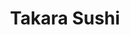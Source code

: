 ---
layout: place
title: "Takara Sushi"
permalink: /oregon/portland/takara-sushi.html
stateAbbr: OR
stateName: Oregon
cityName: Portland
seo:
  name: "Takara Sushi"
  type: Restaurant
  links: null
description: "Takara Sushi serves delicious sushi in Portland, Oregon. Try fresh Japanese dishes for a great dining experience. "
place_id: ChIJgS4FZgCnlVQRqc6KG8XtQaE
photos:
  - name: >-
      places/ChIJgS4FZgCnlVQRqc6KG8XtQaE/photos/AeeoHcL63MetpMT7mHLncy1m3vyjxrMRKa_tXHzwMs1Ik06RLOS416AlF2uv_PxjwVGSU1nACiSBKntQAXIIOEerwohmS1JHWIzbvyDxot9ev3uwQv8NrbzRsikQWBUMHlGsjJXHTDTL9YTFyn6QGR3bqoKaBAAF2v31srXs9ofNK4oKK8rCf2Y2nfHLh7h_HWT1MMYNMz-fXLNxgHBshCZgYAplg0Dw2ZkazjiryAum8v3bBejpViPQYEK-RKblqm-28xnuUTJgldwFNtQJPcE2H7TAtvwA_lmZ5YcDH4o-TtjvMPycmColJs_-EwrMEyKEIXaBPwbm_nOgeSRobbLo6pWRXw_9kZu_XeMNZA2YR1YhEzwcGNfX2whhYeMi1RjNevGVLC8Qm2pkpGUzWNJYHajh0H5KUx24zuyZV8yBpbHIzA
    widthPx: 4000
    heightPx: 3000
    authorAttributions:
      - displayName: Brian K
        uri: https://maps.google.com/maps/contrib/104774727500009551816
        photoUri: >-
          https://lh3.googleusercontent.com/a-/ALV-UjXbYBxT_L0Xz3kv0q_gRvldf4vz1Kn5Ibp6RBzIObswNWmG1ruD=s100-p-k-no-mo
    flagContentUri: >-
      https://www.google.com/local/imagery/report/?cb_client=maps_api_places.places_api&image_key=!1e10!2sCIHM0ogKEICAgIDT8-nANw&hl=en-US
    googleMapsUri: >-
      https://www.google.com/maps/place//data=!3m4!1e2!3m2!1sCIHM0ogKEICAgIDT8-nANw!2e10!4m2!3m1!1s0x5495a70066052e81:0xa141edc51b8acea9
  - name: >-
      places/ChIJgS4FZgCnlVQRqc6KG8XtQaE/photos/AeeoHcK3i1b-Du1t0_RsgT2iwV6_7fyeC5wXaUQMjP_TLk4UZhA_mWIdgllw7WDOgmPjJg5QfymUGS_eupm2Ntan7g3TQIBtlblglnbllq6Gi3k4BvnMgXI5EKFFnl7oZCJ54UIvxYcPNS6d2nCQpotAx0nXQOU2MFXEePXHD9iU7X_IaMKGZNgnvZPn5A_YXptubvB8jvVr2IU-c4dx_J6ULZVMmo-mFXhhMCDh02FF5yigoycdCpTt-CSx6Pc9zRNHXjdb7OaroBvqd2xTLoS6JqgQE18GwT57v1-c-snbg10Rwr8rktez8uKEz-feXjImO3WBpw-wVMp4a6lXG48SO9UrxdOIlsc-sFRjH06236tLYfZRhkJLzFYRa95ur9BUM_NfmefLW77OG7aT_rbi_2QrlnjM2X9O7bMUZcUiIQFBpfps
    widthPx: 2136
    heightPx: 1201
    authorAttributions:
      - displayName: Loan Nguyen
        uri: https://maps.google.com/maps/contrib/112914142696415696534
        photoUri: >-
          https://lh3.googleusercontent.com/a-/ALV-UjW2TVfQqurHd1VY_sUvyO4w7xGJBKiotMtfu3ZH1A7QSP8aWw=s100-p-k-no-mo
    flagContentUri: >-
      https://www.google.com/local/imagery/report/?cb_client=maps_api_places.places_api&image_key=!1e10!2sCIHM0ogKEICAgIDryIm7qwE&hl=en-US
    googleMapsUri: >-
      https://www.google.com/maps/place//data=!3m4!1e2!3m2!1sCIHM0ogKEICAgIDryIm7qwE!2e10!4m2!3m1!1s0x5495a70066052e81:0xa141edc51b8acea9
  - name: >-
      places/ChIJgS4FZgCnlVQRqc6KG8XtQaE/photos/AeeoHcKy64QU-xJsHvanSPKZJtm6dJsgCc5DeWFjPQpLbmHWOdCClJ2sYGIIwsB2YmHeLQ0o8_kyuMPcjZ48rODhFOLlb7-hfCpKzLaPNtsrLbeQTUo5urMBWes9Sz4-Lnz1BygqTB9n81pi9oV-hGedoCOn9rTtjkUeZmW4txsMfv589LXjLh7tAtOc25gQuSHKB1OMhnLDZ4UrXDA-9Y8rCsKst0qLmNuXOxFycqa0H1mvgayMqm2HtYxMBIk4lU4yK6o9d7fHjvy6HxR-nVfC9ZfwyJWrjbx3-Nt-p6R0TwSZcg
    widthPx: 4032
    heightPx: 3024
    authorAttributions:
      - displayName: Takara Sushi
        uri: https://maps.google.com/maps/contrib/107530175558690427574
        photoUri: >-
          https://lh3.googleusercontent.com/a/ACg8ocJGICYP-2XrX7wH_mh4nCrU8e616XK-9uEYNHXwh0IPWuCZ4w=s100-p-k-no-mo
    flagContentUri: >-
      https://www.google.com/local/imagery/report/?cb_client=maps_api_places.places_api&image_key=!1e10!2sAF1QipMqbfUjhYz86lS0AsaBvL-C9DhLgGXRYuQPaQdb&hl=en-US
    googleMapsUri: >-
      https://www.google.com/maps/place//data=!3m4!1e2!3m2!1sAF1QipMqbfUjhYz86lS0AsaBvL-C9DhLgGXRYuQPaQdb!2e10!4m2!3m1!1s0x5495a70066052e81:0xa141edc51b8acea9
  - name: >-
      places/ChIJgS4FZgCnlVQRqc6KG8XtQaE/photos/AeeoHcKNSfg6nj98m_IrmMvjoasNs32apiHcX27JgbVi0R2EeI6ZOE3gWvEiS9baRyMsoKkXUeKLoeQkdeRyIi_K2HCJib9yR6cUKcnCrWpYltTvoHL2KD1hUf8yBuVRh2BqKd12uZ1tHR9-_oTmDCs1Tm2mcNw1ojFvrcHh6Yi-7IvXKHMupCPKvW70bpzr122KLOdun1noRshKN1tcqQSl9oT4ZqhoAZTIeV9EPi5KvBZet1CZkBUKqZP7iwY-hVDaB_X5NeCezyeCaRCHU09duUJUu8x7qrVPVzG8qsqn5honx1yvwf9EXlKIxbvWBiLIaviKGbOblUQmtPVNwxt8HfMbCvmOvrZ8AZIV8p8gs57RDNsiyMxu_wIRiwVG4c3kbU58JPv4rlqK7ReyfvaXiXn1ckDF6AIA0syq8qBm8X8HDg
    widthPx: 4800
    heightPx: 3600
    authorAttributions:
      - displayName: Thoa Thai
        uri: https://maps.google.com/maps/contrib/102648873551798380213
        photoUri: >-
          https://lh3.googleusercontent.com/a/ACg8ocKnPN7T2VdEYuvAb4o8ggmdg1f-gSo-wO-FMnSXQEWCL_YiNA=s100-p-k-no-mo
    flagContentUri: >-
      https://www.google.com/local/imagery/report/?cb_client=maps_api_places.places_api&image_key=!1e10!2sCIHM0ogKEICAgICH0uPASg&hl=en-US
    googleMapsUri: >-
      https://www.google.com/maps/place//data=!3m4!1e2!3m2!1sCIHM0ogKEICAgICH0uPASg!2e10!4m2!3m1!1s0x5495a70066052e81:0xa141edc51b8acea9
  - name: >-
      places/ChIJgS4FZgCnlVQRqc6KG8XtQaE/photos/AeeoHcJBF02OflEOwwDNv_oxjc4Sji0btLmwm4Ms84zgMakaR6G9w51L32-Fpry1XxcI20MF1OfCAs7HG2BUVRH00txHM32cu98-wFStrMoxu1JDpe31jdU6vqU8USKzDYAqWfNzmUnSh3HYmUYfZez9N9fLq-Iy3HWcgINTny8VC1Ne2y5v3pp4IT_FUL8jv8IkqJqHo20xROFIjdjfDJR21OjJAvq5qZtWHEb0iBI7ESgYptF2h_HEzz7vrne_z3UYjP64GE9cwi3H7YHtlOaReASEyOhx44rfyVA1e6oIVnGBLEB7DZsZqb31MBN8T3jgRYDZw_YGrvFwea8-acVmSMBjPMXm2tD1v7aeDpgE5LZ4boT899vBDaoK7VM-aQKV0ZjapN_rGSgQrq1RwNC8yvT1tt45jMxAnNA70fJgiFJMdg
    widthPx: 4032
    heightPx: 3024
    authorAttributions:
      - displayName: Ting Zhang
        uri: https://maps.google.com/maps/contrib/107122862472288522389
        photoUri: >-
          https://lh3.googleusercontent.com/a/ACg8ocLbT2IGpLIP7faxPxq8YI50bYkoCLywBfA5W91vZTh3e11Mbg=s100-p-k-no-mo
    flagContentUri: >-
      https://www.google.com/local/imagery/report/?cb_client=maps_api_places.places_api&image_key=!1e10!2sCIHM0ogKEICAgICbjqXFfg&hl=en-US
    googleMapsUri: >-
      https://www.google.com/maps/place//data=!3m4!1e2!3m2!1sCIHM0ogKEICAgICbjqXFfg!2e10!4m2!3m1!1s0x5495a70066052e81:0xa141edc51b8acea9
  - name: >-
      places/ChIJgS4FZgCnlVQRqc6KG8XtQaE/photos/AeeoHcIl70P0_-VOZURvygbDcb5DHWSx84ntiNGnCswdG5k0-KWC0pIZ7Z3YIqXfKfojsVSapKDd43XB55_DHfCbHaCzVdIrBRVPYqJrXUeXfUjvSgSym67uWEgZbuQvmND4ife6OE3UumSqkz-5bdmToBR1N1o6Tgc9bz_uUtprFIOJo3KA6xJ99289BJ_AHA7HjWMy6hkpqtcsHX2jg-5q6Zyx4tbp15LI2rdTEZh5VBArgJpd4h_hmwNIL8wU8W9Ar1q4T_sud-7wvzxHG0o8XKzVf9DjHJzyd91MYhpofM1QReUdyCFrLqFlVmg20aKtK7aDuVykqgYd1vDtdQ1jcvbxNIMj6oWaQBZ2TkjN5oXXDUzjpb7okXdbBhcAJRNMdE05yqk-lgsXScbMmZj9ZS1sRLwpGIZj2rt9bd89Zhc
    widthPx: 4000
    heightPx: 2252
    authorAttributions:
      - displayName: Jennifer Sandvig
        uri: https://maps.google.com/maps/contrib/115515254470767765756
        photoUri: >-
          https://lh3.googleusercontent.com/a-/ALV-UjV-zDV1RpqrgbmQAL-gKr1qsH74aagGDdmwk60GxxSWal4g8fo=s100-p-k-no-mo
    flagContentUri: >-
      https://www.google.com/local/imagery/report/?cb_client=maps_api_places.places_api&image_key=!1e10!2sCIHM0ogKEICAgMDgsaqCLQ&hl=en-US
    googleMapsUri: >-
      https://www.google.com/maps/place//data=!3m4!1e2!3m2!1sCIHM0ogKEICAgMDgsaqCLQ!2e10!4m2!3m1!1s0x5495a70066052e81:0xa141edc51b8acea9
  - name: >-
      places/ChIJgS4FZgCnlVQRqc6KG8XtQaE/photos/AeeoHcKCmB1EA1I-uOm14HZDwlpMFNbmaT_pjlMEFca8ZinXwt31JxixYNgPA8edrpJhVj9c92yle0rxR6Tx8VBm8VVuT7xP6VhseFsvRUQk2RYFBdeNRFkzA464lrtRJoE2KRSXt4ZfVK7C1vMN5qd-O1XyOABqiOae_4rQWhmPLLTP9FPOc_Clqc3hBgCMyXGFju036gOIAGpRz8tFTXrD5lSO_19utFZOYFTIjR07x6yJF8BuzEzhEA9nxrR5YCUzn_eGuOFExsE_letPPCTlEh523NphqrGuMIVWtxbRBhAyhXx-CGbMuozAqrIrkAov0gOSDNdvtW1UOZP4fbBxraDZDjxPwjp2e_zCLNbOeaeQ2WKbAssy80oUVhtZPV4EkfpusUx2NgwxrVgDMv0m0Oi_hUW9OmJb1NBpyGzMh0R958sA
    widthPx: 1024
    heightPx: 576
    authorAttributions:
      - displayName: Loan Nguyen
        uri: https://maps.google.com/maps/contrib/112914142696415696534
        photoUri: >-
          https://lh3.googleusercontent.com/a-/ALV-UjW2TVfQqurHd1VY_sUvyO4w7xGJBKiotMtfu3ZH1A7QSP8aWw=s100-p-k-no-mo
    flagContentUri: >-
      https://www.google.com/local/imagery/report/?cb_client=maps_api_places.places_api&image_key=!1e10!2sCIHM0ogKEICAgIDryInl_gE&hl=en-US
    googleMapsUri: >-
      https://www.google.com/maps/place//data=!3m4!1e2!3m2!1sCIHM0ogKEICAgIDryInl_gE!2e10!4m2!3m1!1s0x5495a70066052e81:0xa141edc51b8acea9
  - name: >-
      places/ChIJgS4FZgCnlVQRqc6KG8XtQaE/photos/AeeoHcKz1JD1_mU2Xfy1pAgt_MfsZnEAc2GLVyAJfzSQBH0qh9vPlEe3SQzqcUoZUJTVf655IdfQQv4hpRZZMggkjqh83fqXZFVoO9d7h0tHgY6Lh_yRslNEmYjNXXTKcByDVPmS0xQCxmvgMLyT_vjTC1n_wGeZ22xHuL_4ExreWxZWH5gCkAnFEOWu8IuvzpsSvCwCAIBA3Z5XKqrwHr9tRgqXXPyAbXohiaCXFmiQO3jkmXUE7e9c2r8cRh0j_R4S83YmgJ8by968yw89WbhfFwBfgX8KHiwuxEjUhnprVVAcbDS3fRSnWIqEAiXguJplyPiOJIJqQF876W8A425OmKIcqE3GCgcXgxhs5ZZc1niPE7s2ubtoNLlpMoBTge4SXb4RUX-EMA7NIYARQmxCgLlWdrmWC6zV9nSgq0lzK_PLfg
    widthPx: 4000
    heightPx: 2252
    authorAttributions:
      - displayName: Jennifer Sandvig
        uri: https://maps.google.com/maps/contrib/115515254470767765756
        photoUri: >-
          https://lh3.googleusercontent.com/a-/ALV-UjV-zDV1RpqrgbmQAL-gKr1qsH74aagGDdmwk60GxxSWal4g8fo=s100-p-k-no-mo
    flagContentUri: >-
      https://www.google.com/local/imagery/report/?cb_client=maps_api_places.places_api&image_key=!1e10!2sCIHM0ogKEICAgMDgsaqCbQ&hl=en-US
    googleMapsUri: >-
      https://www.google.com/maps/place//data=!3m4!1e2!3m2!1sCIHM0ogKEICAgMDgsaqCbQ!2e10!4m2!3m1!1s0x5495a70066052e81:0xa141edc51b8acea9
  - name: >-
      places/ChIJgS4FZgCnlVQRqc6KG8XtQaE/photos/AeeoHcKFepHwzsSfoRhIai5DG2pTzuG5aRl3gYMs5K6GO8LUrpFdwejUV38Pq1GZdZfbnp75VmsXCcWjkdlZ2P-lZZhyrNsIY6XaRF3s4YnbAhAb8rNrcSYcFd3dijzMc6uhPB2CmgVDPB7XIg3353i_m5DI_0mL9z1JZSzWgqlJlnx0q8a58CKWhSxyeNvr_0YJihzaS5TWAa6bTqGjSoUcr-2eICsEGhqQw1i-FpSpGD0Ns_CJJu6zOxB4GSfpaLngqwhEKreqfgk_3Tay7aG0fvRKHdHVS4PsciUofuWIUj9ZAxcZ1k6xkhTF_KRWJB9XjsSWvqBiRoQi-pBz0-hoLSf2fLPOtB9miB1IslMk9JpDlzhBnvgmLv8582YI-pz4HY8c_2sNAaC8uQGmhuYnj-FEdDkVqk-_vp7BONkJlz98uAe42q2HpFJKLkIZ3g
    widthPx: 3000
    heightPx: 4000
    authorAttributions:
      - displayName: Tim Winder
        uri: https://maps.google.com/maps/contrib/105110203216682871632
        photoUri: >-
          https://lh3.googleusercontent.com/a-/ALV-UjUDmPFRY7SsgHOWpDcClSfc8i0Jaf1UzburNtcA86F9IDLV7uwMWg=s100-p-k-no-mo
    flagContentUri: >-
      https://www.google.com/local/imagery/report/?cb_client=maps_api_places.places_api&image_key=!1e10!2sCIABIhAGbyfQlDrktmezVjgAARBM&hl=en-US
    googleMapsUri: >-
      https://www.google.com/maps/place//data=!3m4!1e2!3m2!1sCIABIhAGbyfQlDrktmezVjgAARBM!2e10!4m2!3m1!1s0x5495a70066052e81:0xa141edc51b8acea9
  - name: >-
      places/ChIJgS4FZgCnlVQRqc6KG8XtQaE/photos/AeeoHcKotI9iuxpgGceZc-YkJgWwtRnBl2h3cz_OPwPJbDJ2XezW1gjF7ekcTWxKRUwMKIHOIuJKdnzGj3yFgUn4X-AZNLb4QxM_XaVCbm5IbArsjV5zMMjoYGKx_BJ1viMkzmJ7NwpSSg8pzLm-_6ycSRT1ocgBCy0m5PCOrw2s84ranR3_vr3rEYdyyxTW1lzY3z_9zWodzPoStQmSrM16imukdL5N3m9e1O4TJDsT4DZk6GYetsZRWbJgLyPNzah8k6w-B6g9FwDYb_zOwahDppQmZI61X8AkrIAl-43tzP__8A
    widthPx: 4032
    heightPx: 3024
    authorAttributions:
      - displayName: Takara Sushi
        uri: https://maps.google.com/maps/contrib/107530175558690427574
        photoUri: >-
          https://lh3.googleusercontent.com/a/ACg8ocJGICYP-2XrX7wH_mh4nCrU8e616XK-9uEYNHXwh0IPWuCZ4w=s100-p-k-no-mo
    flagContentUri: >-
      https://www.google.com/local/imagery/report/?cb_client=maps_api_places.places_api&image_key=!1e10!2sAF1QipMRh96slqgD1nZNoxd6oRmt6bPIp81wUe6sK831&hl=en-US
    googleMapsUri: >-
      https://www.google.com/maps/place//data=!3m4!1e2!3m2!1sAF1QipMRh96slqgD1nZNoxd6oRmt6bPIp81wUe6sK831!2e10!4m2!3m1!1s0x5495a70066052e81:0xa141edc51b8acea9
address: 1264 NW Naito Pkwy, Portland, OR 97209, USA
street: 1264 NW Naito Pkwy
city: Portland
state: OR
zip: '97209'
country: USA
neighborhood: Northwest Portland
latitude: '45.532376'
longitude: '-122.678666'
accessibility_options:
  wheelchairAccessibleEntrance: true
business_status: OPERATIONAL
name: Takara Sushi
google_maps_links:
  directionsUri: >-
    https://www.google.com/maps/dir//''/data=!4m7!4m6!1m1!4e2!1m2!1m1!1s0x5495a70066052e81:0xa141edc51b8acea9!3e0
  placeUri: https://maps.google.com/?cid=11619829944419012265
  writeAReviewUri: >-
    https://www.google.com/maps/place//data=!4m3!3m2!1s0x5495a70066052e81:0xa141edc51b8acea9!12e1
  reviewsUri: >-
    https://www.google.com/maps/place//data=!4m4!3m3!1s0x5495a70066052e81:0xa141edc51b8acea9!9m1!1b1
  photosUri: >-
    https://www.google.com/maps/place//data=!4m3!3m2!1s0x5495a70066052e81:0xa141edc51b8acea9!10e5
primary_type: Japanese Restaurant
opening_hours:
  regular: null
  current: null
secondary_opening_hours:
  regular:
    weekdayDescriptions: null
    type: null
  current:
    weekdayDescriptions: null
    type: null
phone: null
price_level: null
price_range: null
rating: null
rating_count: 0
website: null
reviews: null
parking_options: null
payment_options: null
allow_dogs: null
curbside_pickup: null
delivery: null
dine_in: null
good_for_children: null
good_for_groups: null
good_for_sports: null
live_music: null
menu_for_children: null
outdoor_seating: null
reservable: null
restroom: null
serves_beer: null
serves_breakfast: null
serves_brunch: null
serves_cocktails: null
serves_coffee: null
serves_dinner: null
serves_dessert: null
serves_lunch: null
serves_vegetarian_food: null
serves_wine: null
takeout: null
summary: null

---